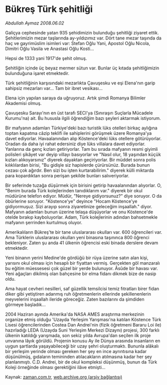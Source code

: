 # Bükreş Türk şehitliği

*Abdullah Aymaz 2008.06.02*

<tr><td class="metin" colspan="2" style="padding-top: 20px; padding-left: 5px; padding-right: 10px;">Galiçya cephesinde yatan 935 şehidimizin bulunduğu şehitliği ziyaret ettik. Şehitlerimizin mezar taşlarında ay-yıldızımız var. Dört tane mezar taşında da haç ve gayrimüslim isimleri var: Stefan Oğlu Yani, Apostol Oğlu Nicola, Dimitri Oğlu Vasila ve Anastasi Oğlu Kosti...</td></tr><tr><td class="metin" colspan="2" style="padding-top: 20px; padding-left: 5px; padding-right: 10px;"><p>Hepsi de 1333 yani 1917'de şehit olmuş.
<p> Şehitliğin içinde üç beyaz mermer sütun var. Bunlar üç kıtada şehitliğimizin bulunduğuna işaret etmektedir.
<p> Türk şehitliğinin karşısındaki mezarlıkta Çavuşesku ve eşi Elena'nın garip sahipsiz mezarları var... Tam bir ibret vesikası...
<p> Elena için yapılan saraya da uğruyoruz. Artık şimdi Romanya Bilimler Akademisi olmuş.
<p> Çavuşesku Sarayı'nın en üst tarafı SECI'ya (Sınıraşırı Suçlarla Mücadele Kurumu'na) ait. Bu hususla ilgili öğrendiğim bazı şeyleri aktarmak istiyorum.
<p> Bir mafyanın adamları Türkiye'deki bazı turistik lüks otelleri birkaç aylığına toptan kapatma câzip teklifi ile sahiplerini görüşmek üzere Romanya'ya davet ediyorlar. Havaalanından alıp Köstence'deki lüks otellere götürüyorlar. Oradan da daha iyi rahat edersiniz diye lüks villalara davet ediyorlar. Yanlarına da genç kızları getiriyorlar. Tam bu sırada mafyanın resmi giyimli polisleri şikâyet var deyip villayı basıyorlar ve "Nasıl olur, 18 yaşından küçük kızları alıkoyarsınız" diyerek dayaktan geçiriyorlar. Bir müddet sonra polis kılıklılardan birisi, "Bu gidişle siz hapislerde çürürsünüz. Burada bunun cezası çok ağırdır. Ben sizi bu işten kurtarabilirim." diyerek külli miktarda para kopardıktan sonra perişan şekilde bunları salıveriyorlar.
<p> Bir seferinde tuzağa düşürmek için birisini getirip havaalanından alıyorlar. O, "Benim burada Türk kolejlerinden tanıdıklarım var." diyerek bir okul müdürüne telefon ediyor. Müdür, "Nereye gidiyorsunuz?" diye soruyor. O da öbürlerine soruyor. "Köstence'ye" deyince "Hocam Köstence'ye gidiyormuşuz. Sizi arayıp sonra ziyaretinize geleceğim inşaallah." diyor. Mafyanın adamları bunun üzerine telaşa düşüyorlar ve onu Köstence'de otelde bırakıp kayboluyorlar. Adam, Türk kolejlerinin adından bahsetmekle mafyanın şerrinden kurtulmuş oluyor.
<p> Amerikalıların Bükreş'te bir tane uluslararası okulları var. 600 öğrencileri var. Ama Türklerin uluslararası okulları yeni binasına taşınınca 800 öğrenci bekleniyor. Zaten şu anda 41 ülkenin öğrencisi eski binada derslere devam etmektedir.
<p> Yeni binanın yerini Medine'de gördüğü bir rüya üzerine satın alan kişi, yarısını okul olması için hesaplı bir fiyattan vermiş. Gerçekten göl manzaralı bu eğitim müessesesi çok güzel bir yerde bulunuyor. Âsûde bir havası var. Yeni ağaçları dikilmiş olan bahçesine bir elma fidanı dikmek bize de nasip oldu.
<p> Ama hayat cevheri nesilleri, saf güzellik temsilcisi temiz fıtratları birer fidan diker gibi yetiştiren adanmış ruh öğretmenlerin ellerinde şekillenenlerin meyvelerini inşaallah ileride göreceğiz. Zaten bazılarını da şimdiden görmeye başladık...
<p> 2004 Haziran ayında Amerika'da NASA AMES araştırma merkezinin organize etmiş olduğu 'Uzayda Yerleşim Yarışması'na katılan Köstence Türk Lisesi öğrencilerinden Costea Dan Andrei'nin (fizik öğretmeni Bararu Loi ile) hazırladığı LEDA (Uzayda Suni Yerleşim Merkezi Dizaynı) projesi, 300 farklı ülkenin katıldığı yarışmada, son sekiz yılda Avrupa'dan seçilen ilk proje unvanına lâyık görüldü. Projenin konusu Ay ile Dünya arasında insanların en uygun şartlarda yaşayabileceği bir uzay şehri oluşturmaktı. Bununla alâkalı bir yerleşim yerinde olması gereken her şey en ince ayrıntısına kadar düşünülmüş, gıdaların temininden atılacakların atılmasına kadar her şey planlanmıştı. C.D. Andrei, bir de okul kompleksi düşünmüş, bunun da Türk Koleji örneğinde olması gerektiğini ilâve etmişti... <br/></p></p></p></p></p></p></p></p></p></p></p></td></tr>

Kaynak: [zaman.com.tr](http://zaman.com.tr/yazar.do?yazino=696853), [web.archive.org (arşiv bağlantısı)](http://web.archive.org/web/20080605054650/http://www.zaman.com.tr:80/yazar.do?yazino=696853)
